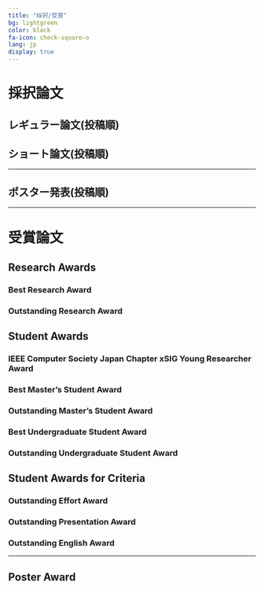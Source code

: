 ```yaml
---
title: "採択/受賞"
bg: lightgreen
color: black
fa-icon: check-square-o
lang: jp
display: true
---
```


# 採択論文
## レギュラー論文(投稿順)



## ショート論文(投稿順)

---
## ポスター発表(投稿順)


---
# 受賞論文
## Research Awards
### Best Research Award

### Outstanding Research Award


## Student Awards
### IEEE Computer Society Japan Chapter xSIG Young Researcher Award

### Best Master’s Student Award

### Outstanding Master’s Student Award


### Best Undergraduate Student Award

### Outstanding Undergraduate Student Award


## Student Awards for Criteria
### Outstanding Effort Award

### Outstanding Presentation Award

### Outstanding English Award


---
## Poster Award

